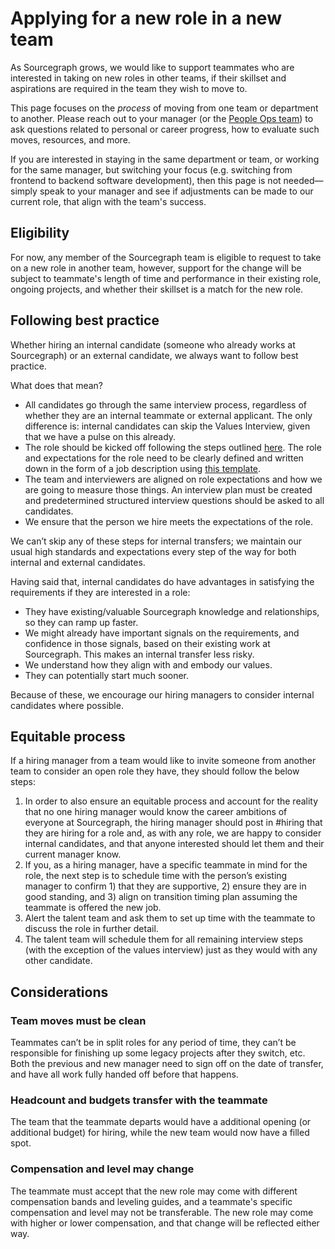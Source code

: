 # Applying for a new role in a new team

As Sourcegraph grows, we would like to support teammates who are interested in taking on new roles in other teams, if their skillset and aspirations are required in the team they wish to move to.

This page focuses on the _process_ of moving from one team or department to another. Please reach out to your manager (or the [People Ops team](index.md)) to ask questions related to personal or career progress, how to evaluate such moves, resources, and more.

If you are interested in staying in the same department or team, or working for the same manager, but switching your focus (e.g. switching from frontend to backend software development), then this page is not needed—simply speak to your manager and see if adjustments can be made to our current role, that align with the team's success.

## Eligibility

For now, any member of the Sourcegraph team is eligible to request to take on a new role in another team, however, support for the change will be subject to teammate's length of time and performance in their existing role, ongoing projects, and whether their skillset is a match for the new role.

## Following best practice

Whether hiring an internal candidate (someone who already works at Sourcegraph) or an external candidate, we always want to follow best practice.

What does that mean?

- All candidates go through the same interview process, regardless of whether they are an internal teammate or external applicant. The only difference is: internal candidates can skip the Values Interview, given that we have a pulse on this already.
- The role should be kicked off following the steps outlined [here](/talent/resources_for_hiring_managers#1-opening-a-new-job). The role and expectations for the role need to be clearly defined and written down in the form of a job description using [this template](https://docs.google.com/document/d/1rJAYyARbegvvH_e-VTrHoFhU9cDG5WfHov3L12NeCO8/edit).
- The team and interviewers are aligned on role expectations and how we are going to measure those things. An interview plan must be created and predetermined structured interview questions should be asked to all candidates.
- We ensure that the person we hire meets the expectations of the role.

We can’t skip any of these steps for internal transfers; we maintain our usual high standards and expectations every step of the way for both internal and external candidates.

Having said that, internal candidates do have advantages in satisfying the requirements if they are interested in a role:

- They have existing/valuable Sourcegraph knowledge and relationships, so they can ramp up faster.
- We might already have important signals on the requirements, and confidence in those signals, based on their existing work at Sourcegraph. This makes an internal transfer less risky.
- We understand how they align with and embody our values.
- They can potentially start much sooner.

Because of these, we encourage our hiring managers to consider internal candidates where possible.

## Equitable process

If a hiring manager from a team would like to invite someone from another team to consider an open role they have, they should follow the below steps:

1. In order to also ensure an equitable process and account for the reality that no one hiring manager would know the career ambitions of everyone at Sourcegraph, the hiring manager should post in #hiring that they are hiring for a role and, as with any role, we are happy to consider internal candidates, and that anyone interested should let them and their current manager know.
1. If you, as a hiring manager, have a specific teammate in mind for the role, the next step is to schedule time with the person’s existing manager to confirm 1) that they are supportive, 2) ensure they are in good standing, and 3) align on transition timing plan assuming the teammate is offered the new job.
1. Alert the talent team and ask them to set up time with the teammate to discuss the role in further detail.
1. The talent team will schedule them for all remaining interview steps (with the exception of the values interview) just as they would with any other candidate.

## Considerations

### Team moves must be clean

Teammates can’t be in split roles for any period of time, they can’t be responsible for finishing up some legacy projects after they switch, etc. Both the previous and new manager need to sign off on the date of transfer, and have all work fully handed off before that happens.

### Headcount and budgets transfer with the teammate

The team that the teammate departs would have a additional opening (or additional budget) for hiring, while the new team would now have a filled spot.

### Compensation and level may change

The teammate must accept that the new role may come with different compensation bands and leveling guides, and a teammate's specific compensation and level may not be transferable. The new role may come with higher or lower compensation, and that change will be reflected either way.

